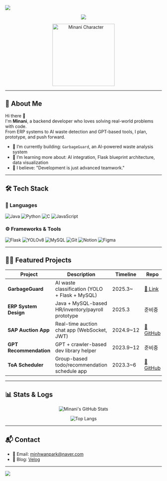 <!-- 🎨 1단: 정적 환영 배너 -->
<img src="https://capsule-render.vercel.app/api?type=waving&color=gradient&height=200&section=header&text=✨%20Welcome%20to%20Minani's%20GitHub!%20✨&fontSize=40&fontAlign=50&fontColor=ffffff" />

<!-- 🌀 2단: 타이핑 움짤 (한글 깨질 경우 영어로 대체) -->
<p align="center">
  <img src="https://readme-typing-svg.herokuapp.com?font=Fira+Code&pause=1000&color=00FEEA&center=true&vCenter=true&width=435&lines=Backend+to+AI,+Step+by+Step!;Still+Growing,+Still+Coding!;Planner+and+Doer%2C+Minani!" />
</p>

<!-- 🎮 3단: 디즈니풍 개발자 캐릭터 (정적 예시 이미지) -->
<p align="center">
  <img src="https://github.com/Minani99/Minani99/assets/your-image-id-here" alt="Minani Character" width="200"/>
</p>

---

## 📌 About Me

Hi there 👋  
I'm **Minani**, a backend developer who loves solving real-world problems with code.  
From ERP systems to AI waste detection and GPT-based tools, I plan, prototype, and push forward.

- 🔭 I’m currently building: `GarbageGuard`, an AI-powered waste analysis system
- 🌱 I’m learning more about: AI integration, Flask blueprint architecture, data visualization
- 🧩 I believe: "Development is just advanced teamwork."

---

## 🛠️ Tech Stack

### 🚀 Languages
![Java](https://img.shields.io/badge/Java-%23ED8B00.svg?style=for-the-badge&logo=openjdk&logoColor=white)
![Python](https://img.shields.io/badge/Python-%233776AB.svg?style=for-the-badge&logo=python&logoColor=white)
![C](https://img.shields.io/badge/C-%2300599C.svg?style=for-the-badge&logo=c&logoColor=white)
![JavaScript](https://img.shields.io/badge/JavaScript-%23F7DF1E.svg?style=for-the-badge&logo=javascript&logoColor=black)

### ⚙️ Frameworks & Tools
![Flask](https://img.shields.io/badge/Flask-000000.svg?style=for-the-badge&logo=flask&logoColor=white)
![YOLOv8](https://img.shields.io/badge/YOLOv8-%23FF6F61.svg?style=for-the-badge&logo=openai&logoColor=white)
![MySQL](https://img.shields.io/badge/MySQL-%2300f.svg?style=for-the-badge&logo=mysql&logoColor=white)
![Git](https://img.shields.io/badge/Git-%23F05033.svg?style=for-the-badge&logo=git&logoColor=white)
![Notion](https://img.shields.io/badge/Notion-%23000000.svg?style=for-the-badge&logo=notion&logoColor=white)
![Figma](https://img.shields.io/badge/Figma-%23F24E1E.svg?style=for-the-badge&logo=figma&logoColor=white)

---

## 🧑‍💻 Featured Projects

| Project | Description | Timeline | Repo |
|---------|-------------|----------|------|
| **GarbageGuard** | AI waste classification (YOLO + Flask + MySQL) | 2025.3~ | [🔗 Link](https://github.com/Minani99/GarbageGuard) |
| **ERP System Design** | Java + MySQL-based HR/inventory/payroll prototype | 2025.3 | 준비중 |
| **SAP Auction App** | Real-time auction chat app (WebSocket, JWT) | 2024.9~12 | [🔗 GitHub](https://github.com/PH-K-1/ph-k.git) |
| **GPT Recommendation** | GPT + crawler-based dev library helper | 2023.9~12 | 준비중 |
| **ToA Scheduler** | Group-based todo/recommendation schedule app | 2023.3~6 | [🔗 GitHub](https://github.com/ToA-Capstone/ToA) |

---

## 📊 Stats & Logs

<div align="center">
  
![Minani's GitHub Stats](https://github-readme-stats.vercel.app/api?username=Minani99&show_icons=true&theme=radical&hide_border=true)
  
![Top Langs](https://github-readme-stats.vercel.app/api/top-langs/?username=Minani99&layout=compact&theme=tokyonight&hide_border=true)

</div>

---

## 📬 Contact

- 📧 Email: minhwanpark@naver.com  
- 📜 Blog: [Velog](https://velog.io/@minani_99/posts)

---

<!-- 🎉 Footer Wave -->
<img src="https://capsule-render.vercel.app/api?type=waving&color=auto&height=150&section=footer"/>
